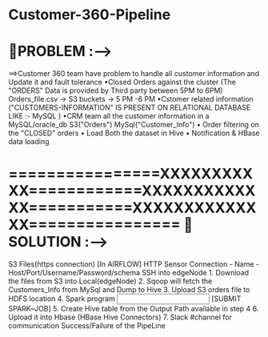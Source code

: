 # Customer-360-Pipeline
🦖PROBLEM :-->
===========
==>Customer 360 team have problem to handle all customer information and Update it and fault tolerance
•Closed Orders against the cluster (The "ORDERS" Data is provided by Third party between 5PM to 6PM)
 Orders_file.csv -> S3 buckets -> 5 PM -6 PM
•Cstomer related information ("CUSTOMERS-INFORMATION" IS PRESENT ON RELATIONAL DATABASE LIKE :- MySQL ) 
•CRM team all the customer information in a MySQL/oracle_db
S3("Orders")
MySql("Customer_Info")
 • Order filtering on the "CLOSED" orders
 • Load Both the dataset in Hive
 • Notification & HBase data loading
 
================XXXXXXXXXXX============XXXXXXXXXXXXX===========XXXXXXXXXXXXXX================
🦖SOLUTION :-->
===========
S3 Files(https connection) [In AIRFLOW]
HTTP Sensor
Connection - Name - Host/Port/Username/Password/schema
SSH into edgeNode
	1. Download the files from S3 into Local(edgeNode)
	2. Sqoop will fetch the Customers_Info from MySql and Dump to Hive
	3. Upload S3 orders file to HDFS location
	4. Spark program <jar> <input path> <output path> [SUBMIT SPARK~JOB]
	5. Create Hive table from the Output Path available in step 4
	6. Upload it into Hbase (HBase Hive Connectors)
	7. Slack #channel for communication
		Success/Failure of the PipeLine


